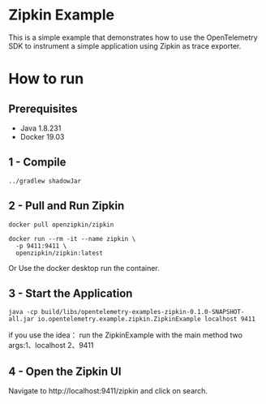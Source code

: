 # Zipkin Example

This is a simple example that demonstrates how to use the OpenTelemetry SDK
to instrument a simple application using Zipkin as trace exporter.

# How to run

## Prerequisites
* Java 1.8.231
* Docker 19.03

## 1 - Compile
```shell script
../gradlew shadowJar
```
## 2 - Pull and Run Zipkin

```shell script
docker pull openzipkin/zipkin
```

```shell script
docker run --rm -it --name zipkin \
  -p 9411:9411 \
  openzipkin/zipkin:latest
```
Or Use the docker desktop run the container.

## 3 - Start the Application
```shell script
java -cp build/libs/opentelemetry-examples-zipkin-0.1.0-SNAPSHOT-all.jar io.opentelemetry.example.zipkin.ZipkinExample localhost 9411
```
if you use the idea：
    run the ZipkinExample with the main method two args:1、localhost 2、9411
## 4 - Open the Zipkin UI

Navigate to http://localhost:9411/zipkin and click on search.

[zipkin]:[https://zipkin.io/]
